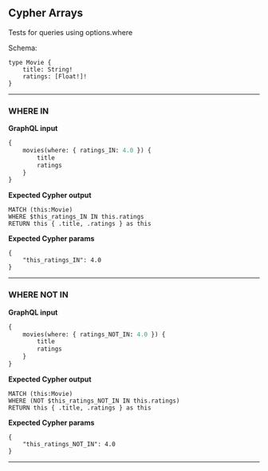 ## Cypher Arrays

Tests for queries using options.where

Schema:

```schema
type Movie {
    title: String!
    ratings: [Float!]!
}
```

---

### WHERE IN

**GraphQL input**

```graphql
{
    movies(where: { ratings_IN: 4.0 }) {
        title
        ratings
    }
}
```

**Expected Cypher output**

```cypher
MATCH (this:Movie)
WHERE $this_ratings_IN IN this.ratings
RETURN this { .title, .ratings } as this
```

**Expected Cypher params**

```cypher-params
{
    "this_ratings_IN": 4.0
}
```

---

### WHERE NOT IN

**GraphQL input**

```graphql
{
    movies(where: { ratings_NOT_IN: 4.0 }) {
        title
        ratings
    }
}
```

**Expected Cypher output**

```cypher
MATCH (this:Movie)
WHERE (NOT $this_ratings_NOT_IN IN this.ratings)
RETURN this { .title, .ratings } as this
```

**Expected Cypher params**

```cypher-params
{
    "this_ratings_NOT_IN": 4.0
}
```

---
